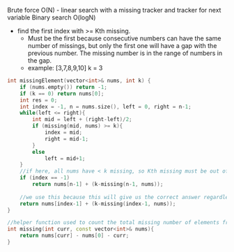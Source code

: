 Brute force O(N)
    - linear search with a missing tracker and tracker for next variable
Binary search O(logN)
- find the first index with >= Kth missing. 
    - Must be the first because consecutive numbers can have the same number of missings, but only the first one will have a gap with the previous number. The missing number is in the range of numbers in the gap. 
    - example: [3,7,8,9,10] k = 3

```cpp
int missingElement(vector<int>& nums, int k) {
    if (nums.empty()) return -1;
    if (k == 0) return nums[0];
    int res = 0;
    int index = -1, n = nums.size(), left = 0, right = n-1;
    while(left <= right){
        int mid = left + (right-left)/2;
        if (missing(mid, nums) >= k){
            index = mid;
            right = mid-1;
        }
        else
            left = mid+1;
    }
    //if here, all nums have < k missing, so Kth missing must be out of scope
    if (index == -1) 
        return nums[n-1] + (k-missing(n-1, nums));
    
    //we use this because this will give us the correct answer regardless of the index we found is > or == to Kth missing
    return nums[index-1] + (k-missing(index-1, nums));
}

//helper function used to count the total missing number of elements from the first num until curr index
int missing(int curr, const vector<int>& nums){
    return nums[curr] - nums[0] - curr;
}
